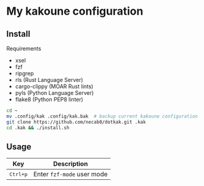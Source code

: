 # My kakoune configuration

## Install

Requirements
- xsel
- fzf
- ripgrep
- rls (Rust Language Server)
- cargo-clippy (MOAR Rust lints)
- pyls (Python Language Server)
- flake8 (Python PEP8 linter)

```bash
cd ~
mv .config/kak .config/kak.bak  # backup current kakoune configuration if present
git clone https://github.com/necab0/dotkak.git .kak
cd .kak && ./install.sh
```

## Usage

| Key               | Description                |
| ----------------- | -------------------------- |
| <kbd>Ctrl+p</kdb> | Enter `fzf-mode` user mode |
